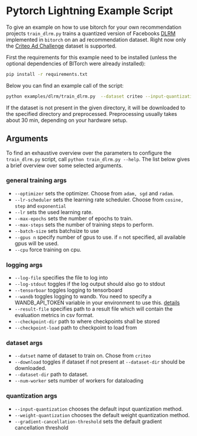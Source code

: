 # Pytorch Lightning Example Script

To give an example on how to use bitorch for your own recommendation projects `train_dlrm.py` trains a quantized version of Facebooks [DLRM](https://github.com/facebookresearch/dlrm) implemented in `bitorch` on an ad recommendation dataset.
Right now only the [Criteo Ad Challenge](https://labs.criteo.com/2014/02/kaggle-display-advertising-challenge-dataset/) dataset is supported.

First the requirements for this example need to be installed
(unless the optional dependencies of BITorch were already installed):
```bash
pip install -r requirements.txt
```

Below you can find an example call of the script:
```bash
python examples/dlrm/train_dlrm.py  --dataset criteo --input-quantization sign --weight-quantization approxsign --download --ignore-dataset-size 0.0 --batch-size 8192 --lr-scheduler cosine --optimizer adam --wandb --batch-size-test 10000 --num-workers 0 --dataset-dir /datasets --gpus 1 --max_epochs 10
```

If the dataset is not present in the given directory, it will be downloaded to the specified directory and preprocessed. Preprocessing usually takes about 30 min, depending on your hardware setup.

## Arguments

To find an exhaustive overview over the parameters to configure the `train_dlrm.py` script, call `python train_dlrm.py --help`.
The list below gives a brief overview over some selected arguments.

### general training args

- `--optimizer` sets the optimizer. Choose from `adam, sgd` and `radam`.
- `--lr-scheduler` sets the learning rate scheduler. Choose from `cosine, step` and `exponential`
- `--lr` sets the used learning rate.
- `--max-epochs` sets the number of epochs to train.
- `--max-steps` sets the number of training steps to perform.
- `--batch-size` sets batchsize to use
- `--gpus n` specify number of gpus to use. if `n` not specified, all available gpus will be used.
- `--cpu` force training on cpu.

### logging args

- `--log-file` specifies the file to log into
- `--log-stdout` toggles if the log output should also go to stdout
- `--tensorboar` toggles logging to tensorboard
- `--wandb` toggles logging to wandb. You need to specify a WANDB_API_TOKEN variable in your environment to use this. [details](https://docs.wandb.ai/guides/track/public-api-guide#authentication)
- `--result-file` specifies path to a result file which will contain the evaluation metrics in csv format.
- `--checkpoint-dir` path to where checkpoints shall be stored
- `--checkpoint-load` path to checkpoint to load from

### dataset args

- `--datset` name of dataset to train on. Chose from `criteo`
- `--download` toggles if dataset if not present at `--dataset-dir` should be downloaded.
- `--dataset-dir` path to dataset.
- `--num-worker` sets number of workers for dataloading

### quantization args

- `--input-quantization` chooses the default input quantization method.
- `--weight-quantization` chooses the default weight quantization method.
- `--gradient-cancellation-threshold` sets the default gradient cancellation threshold
